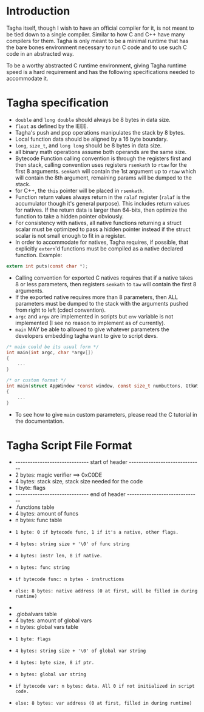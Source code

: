 # Introduction
Tagha itself, though I wish to have an official compiler for it, is not meant to be tied down to a single compiler. Similar to how C and C++ have many compilers for them. Tagha is only meant to be a minimal runtime that has the bare bones environment necessary to run C code and to use such C code in an abstracted way.

To be a worthy abstracted C runtime environment, giving Tagha runtime speed is a hard requirement and has the following specifications needed to accommodate it.

# Tagha specification

* `double` and `long double` should always be 8 bytes in data size.
* `float` as defined by the IEEE.
* Tagha's push and pop operations manipulates the stack by 8 bytes.
* Local function data should be aligned by a 16 byte boundary.
* `long`, `size_t`, and `long long` should be 8 bytes in data size.
* all binary math operations assume both operands are the same size.
* Bytecode Function calling convention is through the registers first and then stack, calling convention uses registers `rsemkath` to `rtaw` for the first 8 arguments. `semkath` will contain the 1st argument up to `rtaw` which will contain the 8th argument, remaining params will be dumped to the stack.
* for C++, the `this` pointer will be placed in `rsemkath`.
* Function return values always return in the `ralaf` register (`ralaf` is the accumulator though it's general purpose). This includes return values for natives. If the return data is larger than 64-bits, then optimize the function to take a hidden pointer obviously.
* For consistency with natives, all native functions returning a struct scalar must be optimized to pass a hidden pointer instead if the struct scalar is not small enough to fit in a register.
* In order to accommodate for natives, Tagha requires, if possible, that explicitly `extern`'d functions must be compiled as a native declared function.
Example:
```c
extern int puts(const char *);
```

* Calling convention for exported C natives requires that if a native takes 8 or less parameters, then registers `semkath` to `taw` will contain the first 8 arguments.
* If the exported native requires more than 8 parameters, then ALL parameters must be dumped to the stack with the arguments pushed from right to left (cdecl convention).
* `argc` and `argv` are implemented in scripts but `env` variable is not implemented (I see no reason to implement as of currently).
* `main` MAY be able to allowed to give whatever parameters the developers embedding tagha want to give to script devs.

```c
/* main could be its usual form */
int main(int argc, char *argv[])
{
	...
}

/* or custom format */
int main(struct AppWindow *const window, const size_t numbuttons, GtkWidget *buttons[static numbuttons])
{
	...
}
```
* To see how to give `main` custom parameters, please read the C tutorial in the documentation.


# Tagha Script File Format

 * ------------------------------ start of header ------------------------------
 * 2 bytes: magic verifier ==> 0xC0DE
 * 4 bytes: stack size, stack size needed for the code
 * 1 byte: flags
 * ------------------------------ end of header ------------------------------
 * .functions table
 * 4 bytes: amount of funcs
 * n bytes: func table
 *     1 byte: 0 if bytecode func, 1 if it's a native, other flags.
 *     4 bytes: string size + '\0' of func string
 *     4 bytes: instr len, 8 if native.
 *     n bytes: func string
 *     if bytecode func: n bytes - instructions
 *     else: 8 bytes: native address (0 at first, will be filled in during runtime)
 * 
 * .globalvars table
 * 4 bytes: amount of global vars
 * n bytes: global vars table
 *     1 byte: flags
 *     4 bytes: string size + '\0' of global var string
 *     4 bytes: byte size, 8 if ptr.
 *     n bytes: global var string
 *     if bytecode var: n bytes: data. All 0 if not initialized in script code.
 *     else: 8 bytes: var address (0 at first, filled in during runtime)
